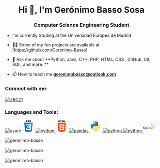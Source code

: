 <h1 align="center">Hi 👋, I'm Gerónimo Basso Sosa</h1>
<h3 align="center">Computer Science Engineering Student</h3>

- I'm currently Studing at the Universidad Europea de Madrid

- 👨‍💻 Some of my fun projects are available at [https://github.com/Geronimo-Basso]

- 💬 Ask me about **Python, Java, C++, PHP, HTML, CSS , GitHub, Git, SQL, and more. **

- 📫 How to reach me **geronimobasso@outlook.com**

<h3 align="left">Connect with me:</h3>
<p align="left">
  <a href="https://www.linkedin.com/in/gerónimo-basso-04abb7230/" target="blank"><img align="center" src="https://raw.githubusercontent.com/rahuldkjain/github-profile-readme-generator/master/src/images/icons/Social/linked-in-alt.svg" alt="ZBC21" height="30" width="40"/>
  </a>
</p>
<h3 align="left">Languages and Tools:</h3>
<p align="left">
  </a> <a https://stackoverflow.com/users/20825125/gerónimo-basso" target="_blank" rel="Stackoverflow"> <img src="https://upload.wikimedia.org/wikipedia/commons/thumb/e/ef/Stack_Overflow_icon.svg/1024px-Stack_Overflow_icon.svg.png?20190716190036" alt="azure" width="40" height="40"/> </a> <a href="https://www.w3schools.com/css/" target="_blank" rel="noreferrer"> <img src="https://raw.githubusercontent.com/devicons/devicon/master/icons/css3/css3-original-wordmark.svg" alt="css3" width="40" height="40"/> 
  </a>
  <a href="https://en.wikipedia.org/wiki/JavaScript" target="_blank" rel="noreferrer"> <img src="https://upload.wikimedia.org/wikipedia/commons/thumb/b/ba/Javascript_badge.svg/1200px-Javascript_badge.svg.png" alt="python" width="40" height="40"/> 
  </a>
  <a href="https://www.w3.org/html/" target="_blank" rel="noreferrer"> <img src="https://raw.githubusercontent.com/devicons/devicon/master/icons/html5/html5-original-wordmark.svg" alt="html5" width="40" height="40"/> 
  </a> 
  <a href="https://en.wikipedia.org/wiki/C%2B%2B" target="_blank" rel="noreferrer"> 
  <img src="https://upload.wikimedia.org/wikipedia/commons/thumb/1/18/ISO_C%2B%2B_Logo.svg/612px-ISO_C%2B%2B_Logo.svg.png" alt="pandas" width="40" height="40"/> 
  </a> 
  <a href="https://www.python.org" target="_blank" rel="noreferrer"> <img src="https://raw.githubusercontent.com/devicons/devicon/master/icons/python/python-original.svg" alt="python" width="40" height="40"/> 
  </a>
  <a href="https://docs.oracle.com/en/java/" target="_blank" rel="noreferrer"> 
  <img src="https://logospng.org/download/java/logo-java-512.png" alt="python" width="40" height="40"/> 
  </a>
  <a href="https://www.php.net" target="_blank" rel="noreferrer"> 
    <img src="https://upload.wikimedia.org/wikipedia/commons/thumb/2/27/PHP-logo.svg/800px-PHP-logo.svg.png" alt="python" width="40" height="40"/> 
  </a>
  <a href="https://www.mysql.com/" target="_blank" rel="noreferrer"> <img src="https://raw.githubusercontent.com/devicons/devicon/master/icons/mysql/mysql-original-wordmark.svg" alt="mysql" width="40" height="40"/> 
  </a> 
</p>

<p><img align="center" src="https://github-readme-stats.vercel.app/api/top-langs?username=geronimo-basso&show_icons=true&locale=en&layout=compact&langs_count=10" alt="geronimo-basso" /></p>

<p><img align="center" src="https://github-readme-stats.vercel.app/api?username=geronimo-basso&show_icons=true&locale=en&count_private=true&include_all_commits=true" alt="geronimo-basso" /></p>

<p><img align="center" src="https://github-readme-streak-stats.herokuapp.com/?user=geronimo-basso&" alt="geronimo-basso" /></p>


